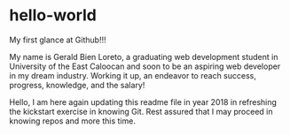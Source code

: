 # hello-world

My first glance at Github!!!

  My name is Gerald Bien Loreto, a graduating web development student in University of the East Caloocan
and soon to be an aspiring web developer in my dream industry. Working it up, an endeavor to reach
success, progress, knowledge, and the salary!

  Hello, I am here again updating this readme file in year 2018 in refreshing the kickstart exercise in knowing Git.
Rest assured that I may proceed in knowing repos and more this time.
